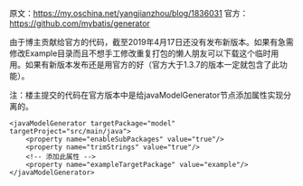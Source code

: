 原文：https://my.oschina.net/yangjianzhou/blog/1836031
官方：https://github.com/mybatis/generator


由于博主贡献给官方的代码，截至2019年4月17日还没有发布新版本。如果有急需修改Example目录而且不想手工修改重复打包的懒人朋友可以下载这个临时用用。如果有新版本发布还是用官方的好（官方大于1.3.7的版本一定就包含了此功能）。


注：楼主提交的代码在官方版本中是给javaModelGenerator节点添加属性实现分离的。
```
<javaModelGenerator targetPackage="model" targetProject="src/main/java">
	<property name="enableSubPackages" value="true"/>
	<property name="trimStrings" value="true"/>
	<!-- 添加此属性 -->
	<property name="exampleTargetPackage" value="example"/>
</javaModelGenerator>
```